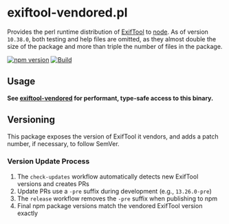 # exiftool-vendored.pl

Provides the perl runtime distribution of [ExifTool](https://exiftool.org/) to
[node](https://nodejs.org/en/). As of version `10.38.0`, both testing and help
files are omitted, as they almost double the size of the package and more than
triple the number of files in the package.

[![npm version](https://img.shields.io/npm/v/exiftool-vendored.pl.svg)](https://www.npmjs.com/package/exiftool-vendored.pl)
[![Build](https://github.com/photostructure/exiftool-vendored.pl/actions/workflows/build.yml/badge.svg)](https://github.com/photostructure/exiftool-vendored.pl/actions/workflows/build.yml)

## Usage

**See [exiftool-vendored](https://github.com/photostructure/exiftool-vendored.js) for
performant, type-safe access to this binary.**

## Versioning

This package exposes the version of ExifTool it vendors, and adds a patch
number, if necessary, to follow SemVer.

### Version Update Process

1. The `check-updates` workflow automatically detects new ExifTool versions and creates PRs
2. Update PRs use a `-pre` suffix during development (e.g., `13.26.0-pre`)
3. The `release` workflow removes the `-pre` suffix when publishing to npm
4. Final npm package versions match the vendored ExifTool version exactly